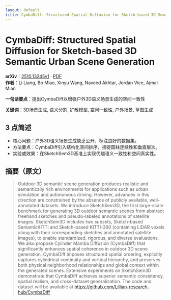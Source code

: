 ```yaml
---
layout: default
title: CymbaDiff: Structured Spatial Diffusion for Sketch-based 3D Semantic Urban Scene Generation
---
```


# CymbaDiff: Structured Spatial Diffusion for Sketch-based 3D Semantic Urban Scene Generation
**arXiv**：[2510.13245v1](https://arxiv.org/abs/2510.13245) · [PDF](https://arxiv.org/pdf/2510.13245.pdf)  
**作者**：Li Liang, Bo Miao, Xinyu Wang, Naveed Akhtar, Jordan Vice, Ajmal Mian  

**一句话要点**：提出CymbaDiff以增强户外3D语义场景生成的空间一致性

**关键词**：3D场景生成, 语义分割, 扩散模型, 空间一致性, 户外场景, 草图生成

## 3 点简述
- 核心问题：户外3D语义场景生成缺乏公开、标注良好的数据集。
- 方法要点：CymbaDiff引入结构化空间排序，捕捉圆柱连续性和垂直层次。
- 实验或效果：在SketchSem3D基准上实现优越语义一致性和空间真实性。

## 摘要（原文）

> Outdoor 3D semantic scene generation produces realistic and semantically rich
> environments for applications such as urban simulation and autonomous driving.
> However, advances in this direction are constrained by the absence of publicly
> available, well-annotated datasets. We introduce SketchSem3D, the first
> large-scale benchmark for generating 3D outdoor semantic scenes from abstract
> freehand sketches and pseudo-labeled annotations of satellite images.
> SketchSem3D includes two subsets, Sketch-based SemanticKITTI and Sketch-based
> KITTI-360 (containing LiDAR voxels along with their corresponding sketches and
> annotated satellite images), to enable standardized, rigorous, and diverse
> evaluations. We also propose Cylinder Mamba Diffusion (CymbaDiff) that
> significantly enhances spatial coherence in outdoor 3D scene generation.
> CymbaDiff imposes structured spatial ordering, explicitly captures cylindrical
> continuity and vertical hierarchy, and preserves both physical neighborhood
> relationships and global context within the generated scenes. Extensive
> experiments on SketchSem3D demonstrate that CymbaDiff achieves superior
> semantic consistency, spatial realism, and cross-dataset generalization. The
> code and dataset will be available at
> https://github.com/Lillian-research-hub/CymbaDiff


